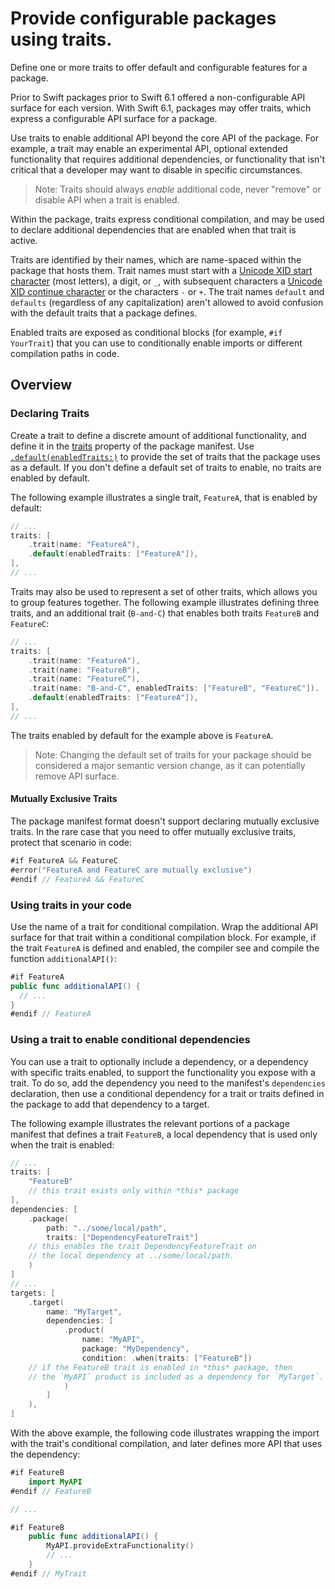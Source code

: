 # Provide configurable packages using traits.

Define one or more traits to offer default and configurable features for a package.

Prior to Swift packages prior to Swift 6.1 offered a non-configurable API surface for each version.
With Swift 6.1, packages may offer traits, which express a configurable API surface for a package.

Use traits to enable additional API beyond the core API of the package.
For example, a trait may enable an experimental API, optional extended functionality that requires additional dependencies, or functionality that isn't critical that a developer may want to disable in specific circumstances.

> Note: Traits should always *enable* additional code, never "remove" or disable API when a trait is enabled.

Within the package, traits express conditional compilation, and may be used to declare additional dependencies that are enabled when that trait is active.

Traits are identified by their names, which are name-spaced within the package that hosts them.
Trait names must start with a [Unicode XID start character](https://unicode.org/reports/tr31/#Figure_Code_Point_Categories_for_Identifier_Parsing) (most letters), a digit, or `_`, with subsequent characters a [Unicode XID continue character](https://unicode.org/reports/tr31/#Figure_Code_Point_Categories_for_Identifier_Parsing) or the characters `-` or `+`.
The trait names `default` and `defaults` (regardless of any capitalization) aren't allowed to avoid confusion with the default traits that a package defines.

Enabled traits are exposed as conditional blocks (for example, `#if YourTrait`) that you can use to conditionally enable imports or different compilation paths in code.

## Overview

### Declaring Traits

Create a trait to define a discrete amount of additional functionality, and define it in the [traits](https://docs.swift.org/swiftpm/documentation/packagedescription/package/traits) property of the package manifest.
Use [`.default(enabledTraits:)`](https://docs.swift.org/swiftpm/documentation/packagedescription/trait/default(enabledtraits:)) to provide the set of traits that the package uses as a default.
If you don't define a default set of traits to enable, no traits are enabled by default.

The following example illustrates a single trait, `FeatureA`, that is enabled by default:

```swift
// ...
traits: [
    .trait(name: "FeatureA"),
    .default(enabledTraits: ["FeatureA"]),
],
// ...
```

Traits may also be used to represent a set of other traits, which allows you to group features together.
The following example illustrates defining three traits, and an additional trait (`B-and-C`) that enables both traits `FeatureB` and `FeatureC`:

```swift
// ...
traits: [
    .trait(name: "FeatureA"),
    .trait(name: "FeatureB"),
    .trait(name: "FeatureC"),
    .trait(name: "B-and-C", enabledTraits: ["FeatureB", "FeatureC"]).
    .default(enabledTraits: ["FeatureA"]),
],
// ...
```

The traits enabled by default for the example above is `FeatureA`.

> Note: Changing the default set of traits for your package should be considered a major semantic version change, as it can potentially remove API surface. 

#### Mutually Exclusive Traits

The package manifest format doesn't support declaring mutually exclusive traits.
In the rare case that you need to offer mutually exclusive traits, protect that scenario in code:

```swift
#if FeatureA && FeatureC
#error("FeatureA and FeatureC are mutually exclusive")
#endif // FeatureA && FeatureC
```

### Using traits in your code

Use the name of a trait for conditional compilation.
Wrap the additional API surface for that trait within a conditional compilation block.
For example, if the trait `FeatureA` is defined and enabled, the compiler see and compile the function `additionalAPI()`:

```swift
#if FeatureA
public func additionalAPI() {
  // ...
}
#endif // FeatureA
```

### Using a trait to enable conditional dependencies

You can use a trait to optionally include a dependency, or a dependency with specific traits enabled, to support the functionality you expose with a trait.
To do so, add the dependency you need to the manifest's `dependencies` declaration,
then use a conditional dependency for a trait or traits defined in the package to add that dependency to a target.

The following example illustrates the relevant portions of a package manifest that defines a trait `FeatureB`, a local dependency that is used only when the trait is enabled:

```swift
// ...
traits: [
    "FeatureB" 
    // this trait exists only within *this* package
],
dependencies: [
    .package( 
        path: "../some/local/path",
        traits: ["DependencyFeatureTrait"] 
    // this enables the trait DependencyFeatureTrait on 
    // the local dependency at ../some/local/path.
    )
]
// ... 
targets: [
    .target(
        name: "MyTarget",
        dependencies: [
            .product(
                name: "MyAPI",
                package: "MyDependency",
                condition: .when(traits: ["FeatureB"]) 
    // if the FeatureB trait is enabled in *this* package, then
    // the `MyAPI` product is included as a dependency for `MyTarget`.
            )
        ]
    ),
]
```

With the above example, the following code illustrates wrapping the import with the trait's conditional compilation, and later defines more API that uses the dependency:

```swift
#if FeatureB
    import MyAPI
#endif // FeatureB

// ...

#if FeatureB
    public func additionalAPI() {
        MyAPI.provideExtraFunctionality()
        // ...
    }
#endif // MyTrait
```
